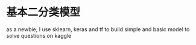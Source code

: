 # 基本二分类模型
as a newbie, I use sklearn, keras and tf to build simple and basic model to solve questions on kaggle
